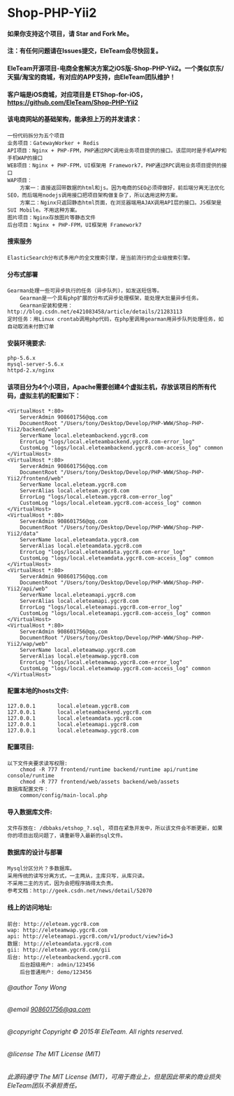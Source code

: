 # Shop-PHP-Yii2

#### 如果你支持这个项目，请 Star and Fork Me。

#### 注：有任何问题请在Issues提交，EleTeam会尽快回复。

#### EleTeam开源项目-电商全套解决方案之iOS版-Shop-PHP-Yii2。一个类似京东/天猫/淘宝的商城，有对应的APP支持，由EleTeam团队维护！
#### 客户端是iOS商城，对应项目是 ETShop-for-iOS，https://github.com/EleTeam/Shop-PHP-Yii2

#### 该电商网站的基础架构，能承担上万的并发请求：
    一份代码拆分为五个项目
    业务项目：GatewayWorker + Redis
    API项目：Nginx + PHP-FPM，PHP通过RPC调用业务项目提供的接口。该层同时是手机APP和手机WAP的接口
    WEB项目：Nginx + PHP-FPM，UI框架用 Framework7，PHP通过RPC调用业务项目提供的接口
    WAP项目：
        方案一：直接返回带数据的html和js。因为电商的SEO必须得做好，前后端分离无法优化SEO，而后端用nodejs调用接口把项目架构做复杂了，所以选用这种方案。
        方案二：Nginx只返回静态html页面，在浏览器端用AJAX调用API层的接口。JS框架是 SUI Mobile。不用这种方案。
    图片项目：Nginx存放图片等静态文件
    后台项目：Nginx + PHP-FPM，UI框架用 Framework7

#### 搜索服务
    ElasticSearch分布式多用户的全文搜索引擎，是当前流行的企业级搜索引擎。
    
#### 分布式部署
    Gearman处理一些可异步执行的任务（异步队列)，如发送短信等。
        Gearman是一个具有php扩展的分布式异步处理框架，能处理大批量异步任务。
        Gearman安装和使用：http://blog.csdn.net/e421083458/article/details/21283113
    定时任务：用Linux crontab调用php代码，在php里调用gearman用异步队列处理任务，如自动取消未付款订单
    
#### 安装环境要求:
    php-5.6.x
    mysql-server-5.6.x
    httpd-2.x/nginx
    
#### 该项目分为4个小项目，Apache需要创建4个虚拟主机，存放该项目的所有代码，虚拟主机的配置如下：
    <VirtualHost *:80>
        ServerAdmin 908601756@qq.com
        DocumentRoot "/Users/tony/Desktop/Develop/PHP-WWW/Shop-PHP-Yii2/backend/web"
        ServerName local.eleteambackend.ygcr8.com
        ErrorLog "logs/local.eleteambackend.ygcr8.com-error_log"
        CustomLog "logs/local.eleteambackend.ygcr8.com-access_log" common
    </VirtualHost>
    <VirtualHost *:80>
        ServerAdmin 908601756@qq.com
        DocumentRoot "/Users/tony/Desktop/Develop/PHP-WWW/Shop-PHP-Yii2/frontend/web"
        ServerName local.eleteam.ygcr8.com
        ServerAlias local.eleteam.ygcr8.com
        ErrorLog "logs/local.eleteam.ygcr8.com-error_log"
        CustomLog "logs/local.eleteam.ygcr8.com-access_log" common
    </VirtualHost>
    <VirtualHost *:80>
        ServerAdmin 908601756@qq.com
        DocumentRoot "/Users/tony/Desktop/Develop/PHP-WWW/Shop-PHP-Yii2/data"
        ServerName local.eleteamdata.ygcr8.com
        ServerAlias local.eleteamdata.ygcr8.com
        ErrorLog "logs/local.eleteamdata.ygcr8.com-error_log"
        CustomLog "logs/local.eleteamdata.ygcr8.com-access_log" common
    </VirtualHost>
    <VirtualHost *:80>
        ServerAdmin 908601756@qq.com
        DocumentRoot "/Users/tony/Desktop/Develop/PHP-WWW/Shop-PHP-Yii2/api/web"
        ServerName local.eleteamapi.ygcr8.com
        ServerAlias local.eleteamapi.ygcr8.com
        ErrorLog "logs/local.eleteamapi.ygcr8.com-error_log"
        CustomLog "logs/local.eleteamapi.ygcr8.com-access_log" common
    </VirtualHost>
    <VirtualHost *:80>
        ServerAdmin 908601756@qq.com
        DocumentRoot "/Users/tony/Desktop/Develop/PHP-WWW/Shop-PHP-Yii2/wap/web"
        ServerName local.eleteamwap.ygcr8.com
        ServerAlias local.eleteamwap.ygcr8.com
        ErrorLog "logs/local.eleteamwap.ygcr8.com-error_log"
        CustomLog "logs/local.eleteamwap.ygcr8.com-access_log" common
    </VirtualHost>

#### 配置本地的hosts文件:
    127.0.0.1       local.eleteam.ygcr8.com
    127.0.0.1       local.eleteambackend.ygcr8.com
    127.0.0.1       local.eleteamdata.ygcr8.com
    127.0.0.1       local.eleteamapi.ygcr8.com
    127.0.0.1       local.eleteamwap.ygcr8.com
    
#### 配置项目:
    以下文件夹要求读写权限:
        chmod -R 777 frontend/runtime backend/runtime api/runtime console/runtime
        chmod -R 777 frontend/web/assets backend/web/assets
    数据库配置文件：
        common/config/main-local.php

#### 导入数据库文件:
    文件存放在: /dbbaks/etshop_?.sql, 项目在紧急开发中，所以该文件会不断更新，如果你的项目出现问题了，请重新导入最新的sql文件。

#### 数据库的设计与部署
    Mysql分区分片？多数据库。
    采用传统的读写分离方式，一主两从，主库只写，从库只读。
    不采用二主的方式，因为会把程序搞得太负责。
    参考文档：http://geek.csdn.net/news/detail/52070
    
#### 线上的访问地址:
    前台: http://eleteam.ygcr8.com
    wap: http://eleteamwap.ygcr8.com
    api: http://eleteamapi.ygcr8.com/v1/product/view?id=3
    数据: http://eleteamdata.ygcr8.com
    gii: http://eleteam.ygcr8.com/gii
    后台: http://eleteambackend.ygcr8.com
        后台超级用户: admin/123456
        后台普通用户: demo/123456

###### @author Tony Wong
###### @email 908601756@qq.com
###### @copyright Copyright © 2015年 EleTeam. All rights reserved.
###### @license The MIT License (MIT)

###### 此源码遵守 The MIT License (MIT)，可用于商业上，但是因此带来的商业损失EleTeam团队不承担责任。
